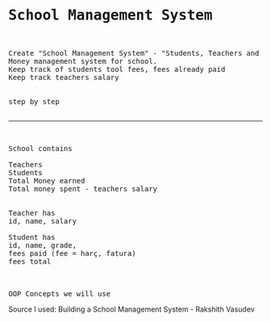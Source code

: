 <pre>
<h1>School Management System</h1>

Create "School Management System" - "Students, Teachers and then the fundementals."
Money management system for school.
Keep track of students tool fees, fees already paid 
Keep track teachers salary


step by step

<hr>

School contains

Teachers
Students 
Total Money earned 
Total money spent - teachers salary


Teacher has
id, name, salary

Student has
id, name, grade, 
fees paid (fee = harç, fatura)
fees total



OOP Concepts we will use 
</pre>
<p>Source I used: Building a School Management System - Rakshith Vasudev </p>


  
